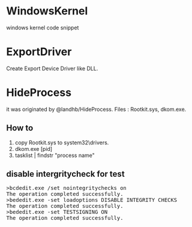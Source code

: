 # WindowsKernel
windows kernel code snippet

# ExportDriver
Create Export Device Driver like DLL.


# HideProcess
it was originated by @landhb/HideProcess.
Files : Rootkit.sys, dkom.exe.

## How to

1. copy Rootkit.sys to system32\drivers.
2. dkom.exe [pid]
3. tasklist | findstr "process name"

## disable intergritycheck for test
<pre>
>bcdedit.exe /set nointegritychecks on
The operation completed successfully.
>bededit.exe -set loadoptions DISABLE INTEGRITY CHECKS
The operation completed successfully.
>bededit.exe -set TESTSIGNING ON
The operation completed successfully.
</pre>
